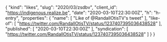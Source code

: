 {
  "kind": "likes",
  "slug": "2020/03/zsdbv",
  "client_id": "https://indigenous.realize.be",
  "date": "2020-03-10T22:30:00Z",
  "h": "h-entry",
  "properties": {
    "name": [
      "Like of @RandallOtisTV's tweet"
    ],
    "like-of": [
      "https://twitter.com/RandallOtisTV/status/1237407395036438528"
    ],
    "published": [
      "2020-03-10T22:30:00Z"
    ],
    "syndication": [
      "https://twitter.com/RandallOtisTV/status/1237407395036438528"
    ]
  }
}
